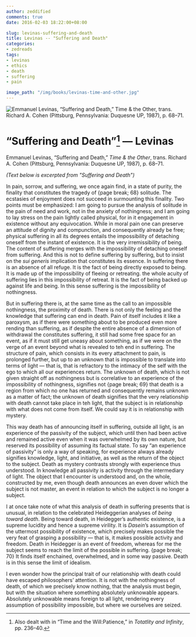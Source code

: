 ```yaml
---
author: zeddified
comments: true
date: 2016-02-03 18:22:00+08:00

slug: levinas-suffering-and-death
title: Levinas -- "Suffering and Death"
categories:
- zedreads
tags:
- levinas
- ethics
- death
- suffering
- pain

image_path: "/img/books/levinas-time-and-other.jpg"
---
```


![Emmanuel Levinas, “Suffering and Death,” _Time & the Other_, trans. Richard A. Cohen (Pittsburg, Pennsylvania: Duquesne UP, 1987), p. 68–71.](/img/books/levinas-time-and-other.jpg)

# “Suffering and Death”[^1] — Levinas

Emmanuel Levinas, “Suffering and Death,” _Time & the Other_, trans. Richard A. Cohen (Pittsburg, Pennsylvania: Duquesne UP, 1987), p. 68–71.

_(Text below is excerpted from "Suffering and Death")_

In pain, sorrow, and suffering, we once again find, in a state of purity, the finality that constitutes the tragedy of {page break; 68} solitude. The ecstasies of enjoyment does not succeed in surmounting this finality. Two points must be emphasized: I am going to pursue the analysis of solitude in the pain of need and work, not in the anxiety of nothingness; and I am going to lay stress on the pain lightly called physical, for in it engagement in existence without any equivocation. While in moral pain one can preserve an attitude of dignity and compunction, and consequently already be free; physical suffering in all its degrees entails the impossibility of detaching oneself from the instant of existence. It is the very irremissibility of being. The content of suffering merges with the impossibility of detaching oneself from suffering. And this is not to define suffering by suffering, but to insist on the _sui generis_ implication that constitutes its essence. In suffering there is an absence of all refuge. It is the fact of being directly exposed to being. It is made up of the impossibility of fleeing or retreating. the whole acuity of suffering lies in this impossibility of retreat. It is the fact of being backed up against life and being. In this sense suffering is the impossibility of nothingness.

But in suffering there is, at the same time as the call to an impossible nothingness, the proximity of death. There is not only the feeling and the knowledge that suffering can end in death. Pain of itself includes it like a paroxysm, as if there were something about to be produced even more rending than suffering, as if despite the entire absence of a dimension of withdrawal the constitutes suffering, it still had some free space for an event, as if it must still get uneasy about something, as if we were on the verge of an event beyond what is revealed to teh end in suffering. The structure of pain, which consists in its every attachment to pain, is prolonged further, but up to an unknown that is impossible to translate into terms of light — that is, that is refractory to the intimacy of the self with the ego to which all our experiences return. The unknown of death, which is not given straight off as nothingness but is correlative to an experience of the impossibility of nothingness, signifies not {page break; 69} that death is a region from which no one has returned and consequently remains unknown as a matter of fact; the unknown of death signifies that the very relationship with death cannot take place in teh light, that the subject is in relationship with what does not come from itself. We could say it is in relationship with mystery.

This way death has of announcing itself in suffering, outside all light, is an experience of the passivity of the subject, which until then had been active and remained active even when it was overwhelmed by its own nature, but reserved its possibility of assuming its factual state. To say “an experience of passivity” is only a way of speaking, for experience always already signifies knowledge, light, and initiative, as well as the return of the object to the subject. Death as mystery contrasts strongly with experience thus understood. In knowledge all passivity is activity through the intermediary of light. The object that I encounter is understood and, on the whole, constructed by me, even though death announces an even dover which the subject is not master, an event in relation to which the subject is no longer a subject.

I at once take note of what this analysis of death in suffering presents that is unusual, in relation to the celebrated Heideggerian analyses of _being toward death_. Being toward death, in Heidegger’s authentic existence, is a supreme lucidity and hence a supreme virility. It is _Dasein_’s assumption of the uttermost possibility of existence, which precisely makes possible the very feat of grasping a possibility — that is, it makes possible activity and freedom. Death in Heidegger is an event of freedom, whereas for me the subject seems to reach the limit of the possible in suffering. {page break; 70} It finds itself enchained, overwhelmed, and in some way passive. Death is in this sense the limit of idealism.

I even wonder how the principal trait of our relationship with death could have escaped philosophers’ attention. It is not with the nothingness of death, of which we precisely know nothing, that the analysis must begin, but with the situation where something absolutely unknowable appears. Absolutely unknowable means foreign to all light, rendering every assumption of possibility impossible, but where we ourselves are seized.


[^1]:	Also dealt with in “Time and the Will:Patience,” in _Totatlity and Infinity_, pp. 236–40.